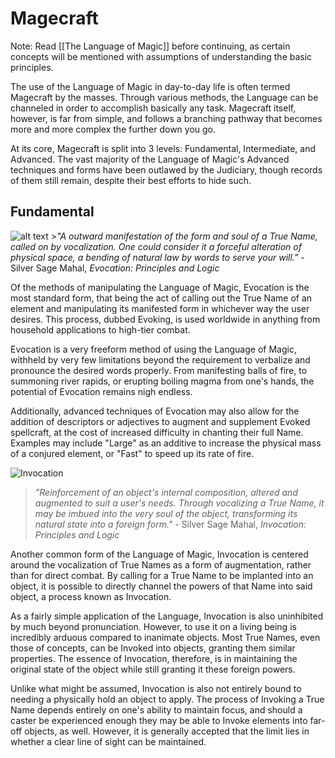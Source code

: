 # Magecraft

Note: Read [[The Language of Magic]] before continuing, as certain concepts will be mentioned with assumptions of understanding the basic principles.

The use of the Language of Magic in day-to-day life is often termed Magecraft by the masses. Through various methods, the Language can be channeled in order to accomplish basically any task. Magecraft itself, however, is far from simple, and follows a branching pathway that becomes more and more complex the further down you go. 

At its core, Magecraft is split into 3 levels: Fundamental, Intermediate, and Advanced. The vast majority of the Language of Magic's Advanced techniques and forms have been outlawed by the Judiciary, though records of them still remain, despite their best efforts to hide such.

## Fundamental


![alt text](https://i.imgur.com/dsIoCIs.png "Logo Title Text 1") >*"A outward manifestation of the form and soul of a True Name, called on by vocalization. One could consider it a forceful alteration of physical space, a bending of natural law by words to serve your will."* - Silver Sage Mahal, *Evocation: Principles and Logic*

Of the methods of manipulating the Language of Magic, Evocation is the most standard form, that being the act of calling out the True Name of an element and manipulating its manifested form in whichever way the user desires. This process, dubbed Evoking, is used worldwide in anything from household applications to high-tier combat. 

Evocation is a very freeform method of using the Language of Magic, withheld by very few limitations beyond the requirement to verbalize and pronounce the desired words properly. From manifesting balls of fire, to summoning river rapids, or erupting boiling magma from one's hands, the potential of Evocation remains nigh endless.

Additionally, advanced techniques of Evocation may also allow for the addition of descriptors or adjectives to augment and supplement Evoked spellcraft, at the cost of increased difficulty in chanting their full Name. Examples may include "Large" as an additive to increase the physical mass of a conjured element, or "Fast" to speed up its rate of fire.

![](https://i.imgur.com/tnvI4cW.png "Invocation")

>*"Reinforcement of an object's internal composition, altered and augmented to suit a user's needs. Through vocalizing a True Name, it may be imbued into the very soul of the object, transforming its natural state into a foreign form."* - Silver Sage Mahal, *Invocation: Principles and Logic*

Another common form of the Language of Magic, Invocation is centered around the vocalization of True Names as a form of augmentation, rather than for direct combat. By calling for a True Name to be implanted into an object, it is possible to directly channel the powers of that Name into said object, a process known as Invocation.

As a fairly simple application of the Language, Invocation is also uninhibited by much beyond pronunciation. However, to use it on a living being is incredibly arduous compared to inanimate objects. Most True Names, even those of concepts, can be Invoked into objects, granting them similar properties. The essence of Invocation, therefore, is in maintaining the original state of the object while still granting it these foreign powers.

Unlike what might be assumed, Invocation is also not entirely bound to needing a physically hold an object to apply. The process of Invoking a True Name depends entirely on one's ability to maintain focus, and should a caster be experienced enough they may be able to Invoke elements into far-off objects, as well. However, it is generally accepted that the limit lies in whether a clear line of sight can be maintained.